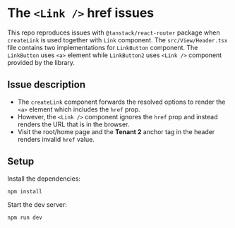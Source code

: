 # The `<Link />` href issues

This repo reproduces issues with `@tanstack/react-router` package when `createLink` is used together with `Link` component. The `src/View/Header.tsx` file contains two implementations for `LinkButton` component. The `LinkButton` uses `<a>` element while `LinkButton2` uses `<Link />` component provided by the library.

## Issue description

- The `createLink` component forwards the resolved options to render the `<a>` element which includes the `href` prop.
- However, the `<Link />` component ignores the `href` prop and instead renders the URL that is in the browser.
- Visit the root/home page and the **Tenant 2** anchor tag in the header renders invalid `href` value.

## Setup

Install the dependencies:

```bash
npm install
```

Start the dev server:

```bash
npm run dev
```

